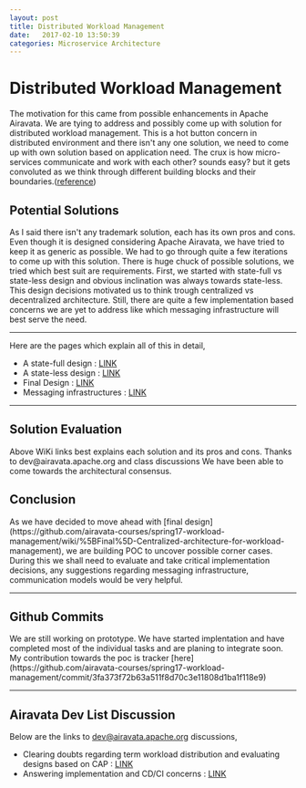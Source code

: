 ```yaml
---
layout: post
title: Distributed Workload Management  
date:   2017-02-10 13:50:39
categories: Microservice Architecture
---
```

<h1>Distributed Workload Management</h1>

The motivation for this came from possible enhancements in Apache Airavata. We are tying to address and possibly come up with solution for distributed workload management. This is a hot button concern in distributed environment and there isn't any one solution, we need to come up with own solution based on application need. The crux is how micro-services communicate and work with each other? sounds easy? but it gets convoluted as we think through different building blocks and their boundaries.([reference](https://github.com/airavata-courses/spring17-workload-management/wiki))

<h2>Potential Solutions</h2>
<p>
As I said there isn't any trademark solution, each has its own pros and cons. Even though it is designed considering Apache Airavata, we have tried to keep it as generic as possible.   
We had to go through quite a few iterations to come up with this solution. There is huge chuck of possible solutions, we tried which best suit are requirements.   
First, we started with state-full vs state-less design and obvious inclination was always towards state-less. This design decisions motivated us to think trough centralized vs decentralized architecture.   
Still, there are quite a few implementation based concerns we are yet to address like which messaging infrastructure will best serve the need.
</p>

<hr />

Here are the pages which explain all of this in detail, 
* A state-full design : [LINK](https://github.com/airavata-courses/spring17-workload-management/wiki/1.-A-state-full-design-for-workload-management)
* A state-less design : [LINK](https://github.com/airavata-courses/spring17-workload-management/wiki/2.-A-state-less-design-for-workload-management)
* Final Design : [LINK](https://github.com/airavata-courses/spring17-workload-management/wiki/%5BFinal%5D-Centralized-architecture-for-workload-management)
* Messaging infrastructures : [LINK](https://github.com/airavata-courses/spring17-workload-management/wiki/Messaging-infrastructures)  
<hr />

<h2>Solution Evaluation</h2>
Above WiKi links best explains each solution and its pros and cons. Thanks to dev@airavata.apache.org and class discussions We have been able to come towards the architectural consensus. 

<h2>Conclusion</h2>
As we have decided to move ahead with [final design](https://github.com/airavata-courses/spring17-workload-management/wiki/%5BFinal%5D-Centralized-architecture-for-workload-management), we are building POC to uncover possible corner cases. During this we shall need to evaluate and take critical implementation decisions, any suggestions regarding messaging infrastructure, communication models would be very helpful. 
<hr />

<h2>Github Commits</h2>
We are still working on prototype. We have started implentation and have completed most of the individual tasks and are planing to integrate soon. My contribution towards the poc is tracker [here](https://github.com/airavata-courses/spring17-workload-management/commit/3fa373f72b63a511f8d70c3e11808d1ba1f118e9)
<hr />

<h2>Airavata Dev List Discussion</h2>

Below are the links to dev@airavata.apache.org discussions,   
* Clearing doubts regarding term workload distribution and evaluating designs based on CAP : [LINK](http://mail-archives.apache.org/mod_mbox/airavata-dev/201702.mbox/%3CCAOhYq0tQo8nry0PDYVy5pRhh-MQn8TdU%2BeQWYv2iWZ_XZr211Q%40mail.gmail.com%3E)
* Answering implementation and CD/CI concerns  : [LINK](http://mail-archives.apache.org/mod_mbox/airavata-dev/201702.mbox/%3CCAOhYq0twGd6-LH9am323Ex1qyhLewWQ9%3D%2Bu4e2YtORG5Xzzvcw%40mail.gmail.com%3E)

